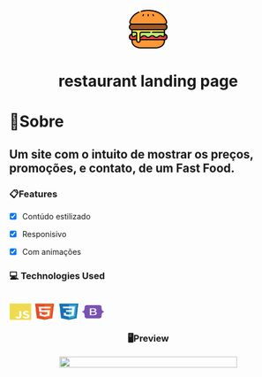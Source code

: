 <p align="center"><img src="images/hamburger.png" width="70px" height="70px"></p>
<h1 align="center" ><b>restaurant landing page</b></h1><div>

<h1>🚀Sobre</h1>
    <h2>Um site com o intuito de mostrar os preços, promoções, e contato, de um Fast Food.  </h2>

### 📋Features

- [x] Contúdo estilizado
- [x] Responisivo
- [x] Com animações
   
     
### 💻 Technologies Used 
 <div style="display: inline_block"><br>
  <img align="center" alt="Nelson-Js" height="30" width="40" src="https://raw.githubusercontent.com/devicons/devicon/master/icons/javascript/javascript-plain.svg">
  <img align="center" alt="Nelson-HTML" height="30" width="40" src="https://raw.githubusercontent.com/devicons/devicon/master/icons/html5/html5-original.svg">
  <img align="center" alt="Nelson-CSS" height="30" width="40" src="https://raw.githubusercontent.com/devicons/devicon/master/icons/css3/css3-original.svg">
     <img align="center" alt="Nelson-Js" height="30" width="40" src="https://raw.githubusercontent.com/devicons/devicon/master/icons/bootstrap/bootstrap-plain.svg">
</div>

<h3 align="center"><b> 🖥Preview</b></h3>

<p align="center">
    <img src="gif-hango.gif" width="80%" height="80%">
</p>
